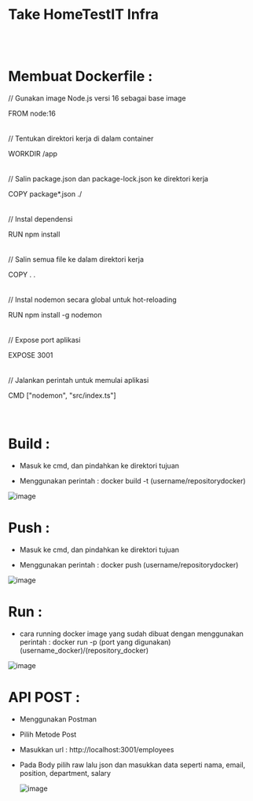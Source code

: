 # Take HomeTestIT Infra
<br><br>
# Membuat Dockerfile :

// Gunakan image Node.js versi 16 sebagai base image

FROM node:16
<br><br><br>
// Tentukan direktori kerja di dalam container

WORKDIR /app
<br><br><br>
// Salin package.json dan package-lock.json ke direktori kerja

COPY package*.json ./
<br><br><br>
// Instal dependensi

RUN npm install
<br><br><br>
// Salin semua file ke dalam direktori kerja

COPY . .
<br><br><br>
// Instal nodemon secara global untuk hot-reloading

RUN npm install -g nodemon
<br><br><br>
// Expose port aplikasi

EXPOSE 3001
<br><br><br>
// Jalankan perintah untuk memulai aplikasi

CMD ["nodemon", "src/index.ts"]
<br><br><br>
# Build :
- Masuk ke cmd, dan pindahkan ke direktori tujuan

- Menggunakan perintah : docker build -t (username/repositorydocker)

![image](https://github.com/user-attachments/assets/71b34a4f-5297-4123-ad6c-11e9ec230e5f)

# Push :
- Masuk ke cmd, dan pindahkan ke direktori tujuan

- Menggunakan perintah : docker push (username/repositorydocker)

![image](https://github.com/user-attachments/assets/ad94475f-562e-4f85-8d41-12a375c797ab)

# Run :
- cara running docker image yang sudah dibuat dengan menggunakan perintah : docker run -p (port yang digunakan) (username_docker)/(repository_docker)
  
![image](https://github.com/user-attachments/assets/7be9baa1-73d5-4ce8-bfb6-2fdf100e9260)

# API POST :
- Menggunakan Postman
- Pilih Metode Post
- Masukkan url : http://localhost:3001/employees
- Pada Body pilih raw lalu json dan masukkan data seperti nama, email, position, department, salary

  ![image](https://github.com/user-attachments/assets/df37da2a-fd76-4595-86da-96812ca9536e)


